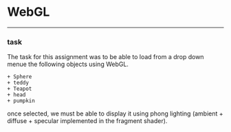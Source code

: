 # WebGL
---

### task

The task for this assignment was to be able to load from a drop down menue the following objects using WebGL.

	+ Sphere
	+ teddy 
	+ Teapot
	+ head
	+ pumpkin

once selected, we must be able to display it using phong lighting (ambient  +  diffuse  + specular implemented in the fragment shader). 

